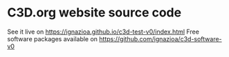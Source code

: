 # C3D.org website source code
See it live on https://ignazioa.github.io/c3d-test-v0/index.html
Free software packages available on https://github.com/ignazioa/c3d-software-v0

